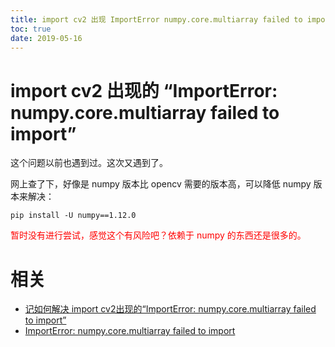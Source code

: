 ```yaml
---
title: import cv2 出现 ImportError numpy.core.multiarray failed to import
toc: true
date: 2019-05-16
---
```

# import cv2 出现的 “ImportError: numpy.core.multiarray failed to import”


这个问题以前也遇到过。这次又遇到了。


网上查了下，好像是 numpy 版本比 opencv 需要的版本高，可以降低 numpy 版本来解决：

```
pip install -U numpy==1.12.0
```


<span style="color:red;">暂时没有进行尝试，感觉这个有风险吧？依赖于 numpy 的东西还是很多的。</span>




# 相关

- [记如何解决 import cv2出现的“ImportError: numpy.core.multiarray failed to import”
](https://zhuanlan.zhihu.com/p/29026597)
- [ImportError: numpy.core.multiarray failed to import](https://www.cnblogs.com/catpainter/p/8645455.html)

